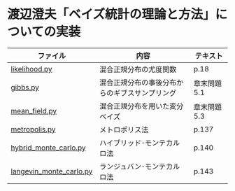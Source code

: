 # 渡辺澄夫「ベイズ統計の理論と方法」についての実装

| ファイル                | 内容                                           | テキスト     |
| ----------------------- | ---------------------------------------------- | ------------ |
| [likelihood.py](https://github.com/fujihiraryo/watanabe-bayes/blob/master/python/likelihood.py)           | 混合正規分布の尤度関数                         | p.18         |
| [gibbs.py](https://github.com/fujihiraryo/watanabe-bayes/blob/master/python/gibbs.py)                | 混合正規分布の事後分布からのギブスサンプリング | 章末問題 5.1 |
| [mean_field.py](https://github.com/fujihiraryo/watanabe-bayes/blob/master/python/mean_field.py)           | 混合正規分布を用いた変分ベイズ                 | 章末問題 5.3 |
| [metropolis.py](https://github.com/fujihiraryo/watanabe-bayes/blob/master/python/metropolis.py)           | メトロポリス法                                 | p.137        |
| [hybrid_monte_carlo.py](https://github.com/fujihiraryo/watanabe-bayes/blob/master/python/hybrid_monte_carlo.py)   | ハイブリッド･モンテカルロ法                    | p.140        |
| [langevin_monte_carlo.py](https://github.com/fujihiraryo/watanabe-bayes/blob/master/python/langevin_monte_carlo.py) | ランジュバン･モンテカルロ法                    | p.143        |
